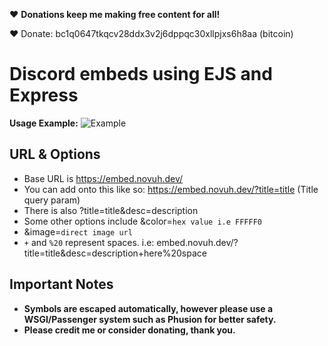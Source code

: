 ❤️ **Donations keep me making free content for all!**

❤️ Donate: bc1q0647tkqcv28ddx3v2j6dppqc30xllpjxs6h8aa (bitcoin)

# Discord embeds using EJS and Express
**Usage Example:**
![Example](https://i.imgur.com/LTLC0Uc.png)

## URL & Options
- Base URL is https://embed.novuh.dev/
- You can add onto this like so: https://embed.novuh.dev/?title=title (Title query param)
- There is also ?title=title&desc=description
- Some other options include &color=`hex value i.e FFFFF0`
- &image=`direct image url`
- `+` and `%20` represent spaces. i.e: embed.novuh.dev/?title=title&desc=description+here%20space

## Important Notes
- **Symbols are escaped automatically, however please use a WSGI/Passenger system such as Phusion for better safety.**
- **Please credit me or consider donating, thank you.**
